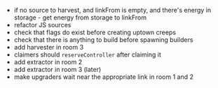 - if no source to harvest, and linkFrom is empty, and there's energy in storage - get energy from storage to linkFrom
- refactor JS sources
- check that flags do exist before creating uptown creeps
- check that there is anything to build before spawning builders
- add harvester in room 3
- claimers should `reserveController` after claiming it
- add extractor in room 2
- add extractor in room 3 (later)
- make upgraders wait near the appropriate link in room 1 and 2
